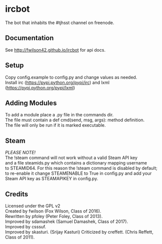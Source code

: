 ircbot
======

The bot that inhabits the #tjhsst channel on freenode.



Documentation
-------------
See http://fwilson42.github.io/ircbot for api docs.

Setup
-----
Copy config.example to config.py and change values as needed.  
Install irc (https://pypi.python.org/pypi/irc) and lxml (https://pypi.python.org/pypi/lxml)

Adding Modules
--------------
To add a module place a <mod>.py file in the commands dir.  
The file must contain a def cmd(send, msg, args): method definition.  
The file will only be run if it is marked executable.


Steam
-----
*PLEASE NOTE!*  
The !steam command will not work without a valid Steam API key  
and a file steamids.py which contains a dictionary mapping username  
to STEAMID64. For this reason the !steam command is disabled by default;  
to re-enable it change STEAMENABLE to True in config.py and add your  
Steam API key as STEAMAPIKEY in config.py.

Credits
-------
Licensed under the GPL v2  
Created by fwilson (Fox Wilson, Class of 2016).  
Rewritten by pfoley (Peter Foley, Class of 2013).  
Improved by sdamashek (Samuel Damashek, Class of 2017).  
Improved by csssuf.  
Improved by skasturi. (Srijay Kasturi)
Criticized by creffett. (Chris Reffett, Class of 2011).
